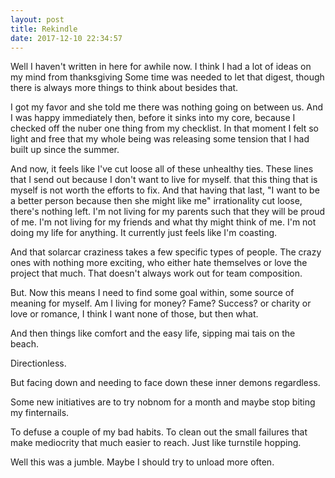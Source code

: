 ```yaml
---
layout: post
title: Rekindle
date: 2017-12-10 22:34:57
---
```


Well I haven't written in here for awhile now. 
I think I had a lot of ideas on my mind from thanksgiving 
Some time was needed to let that digest, though there is always more things to think about besides that.

I got my favor and she told me there was nothing going on between us. And I was happy immediately then, before it sinks into my core, because I checked off the nuber one thing from my checklist. In that moment I felt so light and free that my whole being was releasing some tension that I had built up since the summer. 

And now, it feels like I've cut loose all of these unhealthy ties. These lines that I send out because I don't want to live for myself. that this thing that is myself is not worth the efforts to fix. And that having that last, "I want to be a better person because then she might like me" irrationality cut loose, there's nothing left. 
I'm not living for my parents such that they will be proud of me.
I'm not living for my friends and what thy might think of me. 
I'm not doing my life for anything. It currently just feels like I'm coasting. 

And that solarcar craziness takes a few specific types of people. The crazy ones with nothing more exciting, who either hate themselves or love the project that much. 
That doesn't always work out for team composition. 

But.
Now this means I need to find some goal within, some source of meaning for myself. 
Am I living for money? Fame? Success? or charity or love or romance, I think I want none of those, but then what.

And then things like comfort and the easy life, sipping mai tais on the beach. 

Directionless.

But facing down and needing to face down these inner demons regardless. 

Some new initiatives are to try nobnom for a month and maybe stop biting my finternails. 

To defuse a couple of my bad habits. To clean out the small failures that make mediocrity that much easier to reach. Just like turnstile hopping.

Well this was a jumble. 
Maybe I should try to unload more often.